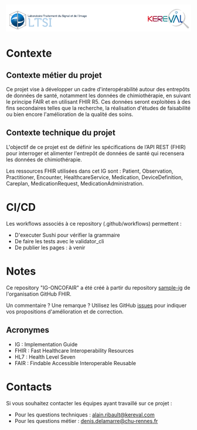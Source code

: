 ![Banniere](input/pagecontent/images/banniere1.png)



# Contexte

## Contexte métier du projet

Ce projet vise à développer un cadre d'interopérabilité autour des entrepôts de données de santé, notamment les données de chimiothérapie, en suivant le principe FAIR et en utilisant FHIR R5. Ces données seront exploitées à des fins secondaires telles que la recherche, la réalisation d'études de faisabilité ou bien encore l'amélioration de la qualité des soins.

## Contexte technique du projet

L'objectif de ce projet est de définir les spécifications de l’API REST (FHIR) pour interroger et alimenter l'entrepôt de données de santé qui recensera les données de chimiothérapie. 

Les ressources FHIR utilisées dans cet IG sont : Patient, Observation, Practitioner, Encounter, HealthcareService, Medication, DeviceDefinition, Careplan, MedicationRequest, MedicationAdministration.

# CI/CD

Les workflows associés à ce repository (.github/workflows) permettent :

* D'executer Sushi pour vérifier la grammaire
* De faire les tests avec le validator_cli
* De publier les pages : à venir

# Notes

Ce repository "IG-ONCOFAIR" a été créé à partir du repository [sample-ig](https://github.com/FHIR/sample-ig) de l'organisation GitHub FHIR.

Un commentaire ? Une remarque ? Utilisez les GitHub [issues](https://docs.github.com/fr/issues) pour indiquer vos propositions d'amélioration et de correction.

## Acronymes

* IG : Implementation Guide
* FHIR : Fast Healthcare Interoperability Resources
* HL7 : Health Level Seven
* FAIR : Findable Accessible Interoperable Reusable

# Contacts
Si vous souhaitez contacter les équipes ayant travaillé sur ce projet :
* Pour les questions techniques : alain.ribault@kereval.com
* Pour les questions métier : denis.delamarre@chu-rennes.fr
